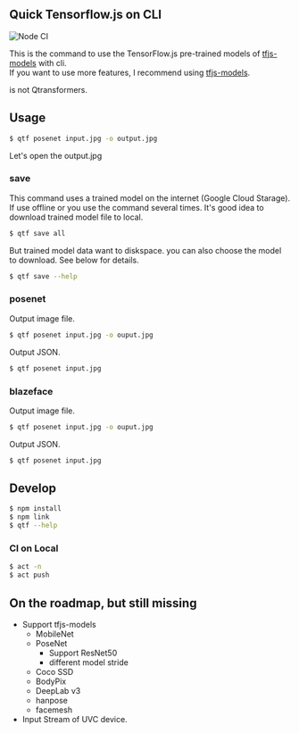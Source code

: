 Quick Tensorflow.js on CLI
---
![Node CI](https://github.com/amanoese/qtf/workflows/Node%20CI/badge.svg)

This is the command to use the TensorFlow.js pre-trained models of  [tfjs-models](https://github.com/tensorflow/tfjs-models) with cli.  
If you want to use more features, I recommend using [tfjs-models](https://github.com/tensorflow/tfjs-models).

is not Qtransformers.

## Usage

```bash
$ qtf posenet input.jpg -o output.jpg
```
Let's open the output.jpg

### save

This command uses a trained model on the internet (Google Cloud Starage).
If use offline or you use the command several times.
It's good idea to download trained model file to local.

```bash
$ qtf save all
```

But trained model data want to diskspace.
you can also choose the model to download.
See below for details.

```bash
$ qtf save --help
```

### posenet

Output image file.
```bash
$ qtf posenet input.jpg -o ouput.jpg
```

Output JSON.
```bash
$ qtf posenet input.jpg
```

### blazeface

Output image file.
```bash
$ qtf posenet input.jpg -o ouput.jpg
```

Output JSON.
```bash
$ qtf posenet input.jpg
```

## Develop

```bash
$ npm install
$ npm link
$ qtf --help
```
### CI on Local

```bash
$ act -n
$ act push
```

## On the roadmap, but still missing

- Support tfjs-models
  - MobileNet
  - PoseNet
    - Support ResNet50
    - different model stride 
  - Coco SSD
  - BodyPix
  - DeepLab v3
  - hanpose
  - facemesh
- Input Stream of UVC device.

